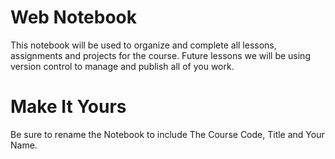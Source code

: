 # Web Notebook

This notebook will be used to organize and complete all lessons, assignments and projects for the course. Future lessons we will be using version control to manage and publish all of you work.

# Make It Yours
Be sure to rename the Notebook to include The Course Code, Title and Your Name.

